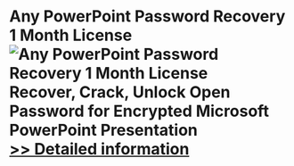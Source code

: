 # Any PowerPoint Password Recovery 1 Month License<br />![Any PowerPoint Password Recovery 1 Month License](https://mycommerce.akamaized.net/api/pimages/P300995997/BIG/300995997.PNG)<br />Recover, Crack, Unlock Open Password for Encrypted Microsoft PowerPoint Presentation<br />[>> Detailed information](https://secure.shareit.com/shareit/product.html?productid=300995997&affiliateid=200057808)